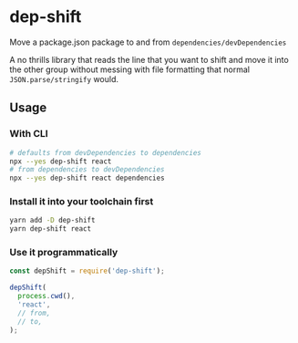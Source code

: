# dep-shift

Move a package.json package to and from `dependencies/devDependencies`

A no thrills library that reads the line that you want to shift and move it into the other group without messing with file formatting that normal `JSON.parse/stringify` would.

## Usage

### With CLI

```sh
# defaults from devDependencies to dependencies
npx --yes dep-shift react
# from dependencies to devDependencies
npx --yes dep-shift react dependencies
```

### Install it into your toolchain first

```sh
yarn add -D dep-shift
yarn dep-shift react
```

### Use it programmatically

```js
const depShift = require('dep-shift');

depShift(
  process.cwd(),
  'react',
  // from,
  // to,
);
```
